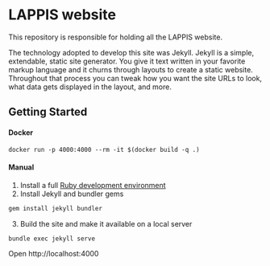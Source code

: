 # LAPPIS website

This repository is responsible for holding all the LAPPIS website.

The technology adopted to develop this site was Jekyll. Jekyll is a simple, extendable, static site generator. You give it text written in your favorite markup language and it churns through layouts to create a static website. Throughout that process you can tweak how you want the site URLs to look, what data gets displayed in the layout, and more.

<!-- ![](https://github.com/lappis-unb/lappis.rocks/raw/development/images/home.png) -->

## Getting Started

#### Docker

```console
docker run -p 4000:4000 --rm -it $(docker build -q .)
```

#### Manual
1. Install a full [Ruby development environment](https://jekyllrb.com/docs/installation/)
2. Install Jekyll and bundler gems
```bash
gem install jekyll bundler
```
3. Build the site and make it available on a local server
```
bundle exec jekyll serve
```

Open http://localhost:4000
